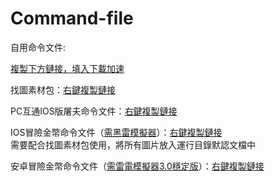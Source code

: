 # Command-file
自用命令文件:

[複製下方鏈接，填入下載加速](https://shrill-pond-3e81.hunsh.workers.dev/)

找圖素材包：[右鍵複製鏈接](https://github.com/Kirito2121/Command-file/blob/main/%E6%89%BE%E5%9B%BE%E7%B4%A0%E6%9D%90%E5%8C%85.zip)

PC互通IOS版屠夫命令文件：[右鍵複製鏈接](https://github.com/Kirito2121/Command-file/blob/main/IOS%E5%B1%A0%E5%A4%AB.fatiao)

IOS冒險金幣命令文件（[需黑雷模擬器](https://www.heilei.com/)）：[右鍵複製鏈接](https://github.com/Kirito2121/Command-file/blob/main/IOS%E9%87%91%E5%B8%81.fatiao)  
需要配合找圖素材包使用，將所有圖片放入運行目錄默認文檔中

安卓冒險金幣命令文件（[需雷電模擬器3.0穩定版](https://www.ldmnq.com/)）：[右鍵複製鏈接](https://github.com/Kirito2121/Command-file/blob/main/%E5%AE%89%E5%8D%93%E9%87%91%E5%B8%81.fatiao)
